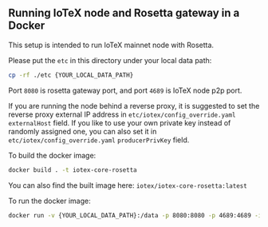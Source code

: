 ## Running IoTeX node and Rosetta gateway in a Docker

This setup is intended to run IoTeX mainnet node with Rosetta.

Please put the `etc` in this directory under your local data path:
```bash
cp -rf ./etc {YOUR_LOCAL_DATA_PATH}
```

Port `8080` is rosetta gateway port, and port `4689` is IoTeX node p2p port.

If you are running the node behind a reverse proxy, it is suggested to set the reverse proxy external IP address in `etc/iotex/config_override.yaml` `externalHost` field. If you like to use your own private key instead of randomly assigned one, you can also set it in `etc/iotex/config_override.yaml` `producerPrivKey` field.

To build the docker image:
```bash
docker build . -t iotex-core-rosetta

```

You can also find the built image here: `iotex/iotex-core-rosetta:latest`

To run the docker image:
```bash
docker run -v {YOUR_LOCAL_DATA_PATH}:/data -p 8080:8080 -p 4689:4689 -it iotex/iotex-core-rosetta
```
